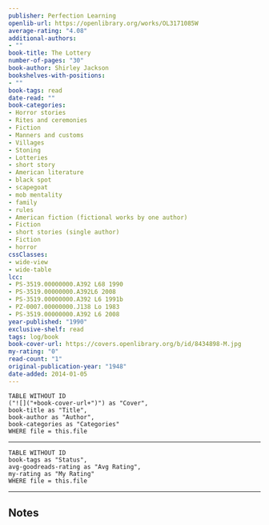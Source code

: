 ```yaml
---
publisher: Perfection Learning
openlib-url: https://openlibrary.org/works/OL3171085W
average-rating: "4.08"
additional-authors:
- ""
book-title: The Lottery
number-of-pages: "30"
book-author: Shirley Jackson
bookshelves-with-positions:
- ""
book-tags: read
date-read: ""
book-categories:
- Horror stories
- Rites and ceremonies
- Fiction
- Manners and customs
- Villages
- Stoning
- Lotteries
- short story
- American literature
- black spot
- scapegoat
- mob mentality
- family
- rules
- American fiction (fictional works by one author)
- Fiction
- short stories (single author)
- Fiction
- horror
cssClasses:
- wide-view
- wide-table
lcc:
- PS-3519.00000000.A392 L68 1990
- PS-3519.00000000.A392L6 2008
- PS-3519.00000000.A392 L6 1991b
- PZ-0007.00000000.J138 Lo 1983
- PS-3519.00000000.A392 L6 2008
year-published: "1990"
exclusive-shelf: read
tags: log/book
book-cover-url: https://covers.openlibrary.org/b/id/8434898-M.jpg
my-rating: "0"
read-count: "1"
original-publication-year: "1948"
date-added: 2014-01-05
---
```


```dataview
TABLE WITHOUT ID
("![]("+book-cover-url+")") as "Cover",
book-title as "Title",
book-author as "Author",
book-categories as "Categories"
WHERE file = this.file
```
---
```dataview
TABLE WITHOUT ID
book-tags as "Status",
avg-goodreads-rating as "Avg Rating",
my-rating as "My Rating"
WHERE file = this.file
```
---
## Notes


